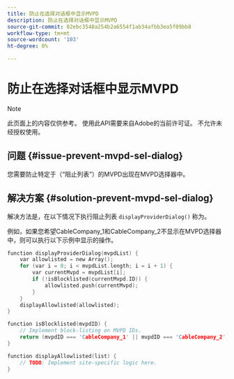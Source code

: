 ```yaml
---
title: 防止在选择对话框中显示MVPD
description: 防止在选择对话框中显示MVPD
source-git-commit: 02ebc3548a254b2a6554f1ab34afbb3ea5f09bb8
workflow-type: tm+mt
source-wordcount: '103'
ht-degree: 0%

---
```


# 防止在选择对话框中显示MVPD

>[!NOTE]
>
>此页面上的内容仅供参考。 使用此API需要来自Adobe的当前许可证。 不允许未经授权使用。

## 问题 {#issue-prevent-mvpd-sel-dialog}

您需要防止特定于（“阻止列表”）的MVPD出现在MVPD选择器中。


## 解决方案 {#solution-prevent-mvpd-sel-dialog}

解决方法是，在以下情况下执行阻止列表 `displayProviderDialog()` 称为。

例如，如果您希望CableCompany_1和CableCompany_2不显示在MVPD选择器中，则可以执行以下示例中显示的操作。

```C
function displayProviderDialog(mvpdList) {
    var allowlisted = new Array();
    for (var i = 0; i < mvpdList.length; i = i + 1) {
        var currentMvpd = mvpdList[i];
        if (!isBlocklisted(currentMvpd.ID)) {
            allowlisted.push(currentMvpd);
        }
    }
    displayAllowlisted(allowlisted);
}

function isBlocklisted(mvpdID) {
    // Implement block-listing on MVPD IDs.
    return (mvpdID === 'CableCompany_1' || mvpdID === 'CableCompany_2');
}

function displayAllowlisted(list) {
    // TODO: Implement site-specific logic here.
} 
```

<!--
**Related Information**

* [Allow MVPDs in the Selection Dialog](/help/authentication/allow-mvpd-selectn-dialog.md)
* **Code samples**
* [Programmer integration guide](/help/authentication/programmer-integration-guide-overview.md)
-->
